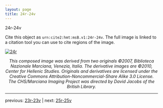 ```yaml
---
layout: page
title: 24r-24v
---
```


24r-24v

Cite this object as `urn:cite2:hmt:msB.v1:24r-24v`. The full image is linked to a citation tool you can use to cite regions of the image.

[![24r](http://www.homermultitext.org/iipsrv?IIIF=/project/homer/pyramidal/deepzoom/hmt/vbbifolio/v1/vb_23v_24r.tif/full/800,/0/default.jpg)](http://www.homermultitext.org/ict2/?urn=urn:cite2:hmt:vbbifolio.v1:vb_23v_24r) 

<p style="text-align: center; font-style: italic;">This composed image was derived from two originals ©2007, Biblioteca Nazionale Marciana, Venezia, Italia. The derivative images are ©2010, Center for Hellenic Studies. Originals and derivatives are licensed under the Creative Commons Attribution-Noncommercial-Share Alike 3.0 License. The CHS/Marciana Imaging Project was directed by David Jacobs of the British Library.</p>

---

previous: [23r-23v](../23r-23v/) | next: [25r-25v](../25r-25v/)